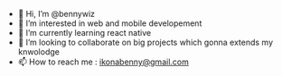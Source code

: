 - 👋 Hi, I’m @bennywiz
- 👀 I’m interested in web and mobile developement
- 🌱 I’m currently learning react native
- 💞️ I’m looking to collaborate on big projects which gonna extends my knwolodge
- 📫 How to reach me : ikonabenny@gmail.com

<!---
bennywiz/bennywiz is a ✨ special ✨ repository because its `README.md` (this file) appears on your GitHub profile.
You can click the Preview link to take a look at your changes.
--->

